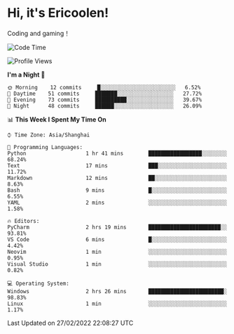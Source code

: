 # Hi, it's Ericoolen!
Coding and gaming！

<!--START_SECTION:waka-->
![Code Time](http://img.shields.io/badge/Code%20Time-184%20hrs%2036%20mins-blue)

![Profile Views](http://img.shields.io/badge/Profile%20Views-4-blue)

**I'm a Night 🦉** 

```text
🌞 Morning    12 commits     █░░░░░░░░░░░░░░░░░░░░░░░░   6.52% 
🌆 Daytime    51 commits     ███████░░░░░░░░░░░░░░░░░░   27.72% 
🌃 Evening    73 commits     ██████████░░░░░░░░░░░░░░░   39.67% 
🌙 Night      48 commits     ██████░░░░░░░░░░░░░░░░░░░   26.09%

```


📊 **This Week I Spent My Time On** 

```text
⌚︎ Time Zone: Asia/Shanghai

💬 Programming Languages: 
Python                   1 hr 41 mins        █████████████████░░░░░░░░   68.24% 
Text                     17 mins             ███░░░░░░░░░░░░░░░░░░░░░░   11.72% 
Markdown                 12 mins             ██░░░░░░░░░░░░░░░░░░░░░░░   8.63% 
Bash                     9 mins              █░░░░░░░░░░░░░░░░░░░░░░░░   6.55% 
YAML                     2 mins              ░░░░░░░░░░░░░░░░░░░░░░░░░   1.58%

🔥 Editors: 
PyCharm                  2 hrs 19 mins       ███████████████████████░░   93.81% 
VS Code                  6 mins              █░░░░░░░░░░░░░░░░░░░░░░░░   4.42% 
Neovim                   1 min               ░░░░░░░░░░░░░░░░░░░░░░░░░   0.95% 
Visual Studio            1 min               ░░░░░░░░░░░░░░░░░░░░░░░░░   0.82%

💻 Operating System: 
Windows                  2 hrs 26 mins       ████████████████████████░   98.83% 
Linux                    1 min               ░░░░░░░░░░░░░░░░░░░░░░░░░   1.17%

```


 Last Updated on 27/02/2022 22:08:27 UTC
<!--END_SECTION:waka-->

